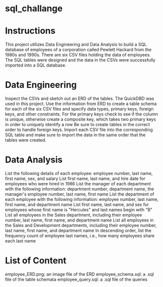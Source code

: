 # sql_challange

#  Instructions

This project utilizes Data Engineering and Data Analysis to build a SQL database of employees of a corporation called Pewlett Hackard from the 1980s and 1990s. There are six CSV files holding the data of employees. The SQL tables were designed and the data in the CSVs were successfully imported into a SQL database.


# Data Engineering

Inspect the CSVs and sketch out an ERD of the tables. The QuickDBD was used in this project. Use the information from ERD to create a table schema for each of the six CSV files and specify data types, primary keys, foreign keys, and other constraints.
For the primary keys check to see if the column is unique, otherwise create a composite key, which takes two primary keys in order to uniquely identify a row
Be sure to create tables in the correct order to handle foreign keys.
Import each CSV file into the corresponding SQL table and make sure to import the data in the same order that the tables were created.


#  Data Analysis

List the following details of each employee: employee number, last name, first name, sex, and salary
List first name, last name, and hire date for employees who were hired in 1986
List the manager of each department with the following information: department number, department name, the manager's employee number, last name, first name
List the department of each employee with the following information: employee number, last name, first name, and department name
List first name, last name, and sex for employees whose first name is "Hercules" and last names begin with "B"
List all employees in the Sales department, including their employee number, last name, first name, and department name
List all employees in the Sales and Development departments, including their employee number, last name, first name, and department name
In descending order, list the frequency count of employee last names, i.e., how many employees share each last name


# List of Content

employee_ERD.png: an image file of the ERD
employee_schema.sql: a .sql file of the table schemata
employee_query.sql: a .sql file of the queries
